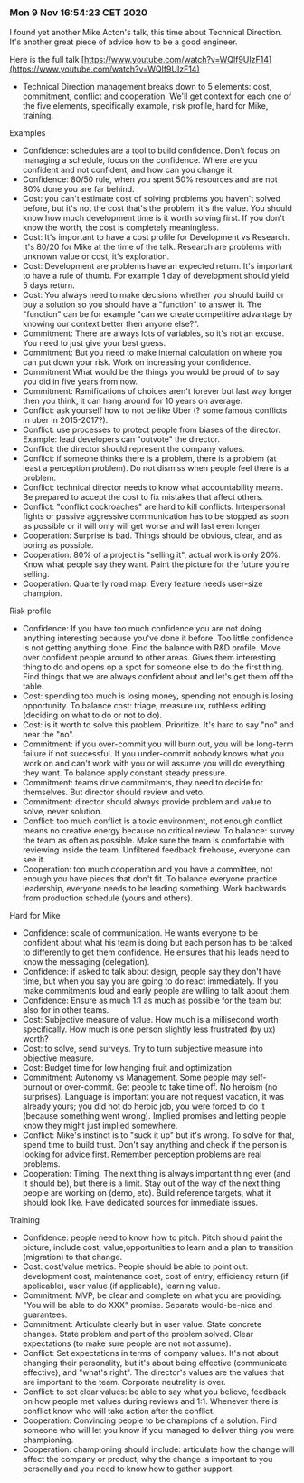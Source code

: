 ### Mon  9 Nov 16:54:23 CET 2020

I found yet another Mike Acton's talk, this time about Technical Direction. It's another great piece of advice how to be a good engineer. 

Here is the full talk [https://www.youtube.com/watch?v=WQlf9UIzF14](https://www.youtube.com/watch?v=WQlf9UIzF14)

* Technical Direction management breaks down to 5 elements: cost, commitment, conflict and cooperation. We'll get context for each one of the five elements, specifically example, risk profile, hard for Mike, training.

Examples

* Confidence: schedules are a tool to build confidence. Don't focus on managing a schedule, focus on the confidence. Where are you confident and not confident, and how can you change it.
* Confidence: 80/50 rule, when you spent 50% resources and are not 80% done you are far behind.
* Cost: you can't estimate cost of solving problems you haven't solved before, but it's not the cost that's the problem, it's the value. You should know how much development time is it worth solving first. If you don't know the worth, the cost is completely meaningless.
* Cost: It's important to have a cost profile for Development vs Research. It's 80/20 for Mike at the time of the talk. Research are problems with unknown value or cost, it's exploration. 
* Cost: Development are problems have an expected return. It's important to have a rule of thumb. For example 1 day of development should yield 5 days return.
* Cost: You always need to make decisions whether you should build or buy a solution so you should have a "function" to answer it. The "function" can be for example "can we create competitive advantage by knowing our context better then anyone else?".
* Commitment: There are always lots of variables, so it's not an excuse. You need to just give your best guess.
* Commitment: But you need to make internal calculation on where you can put down your risk. Work on increasing your confidence. 
* Commitment What would be the things you would be proud of to say you did in five years from now. 
* Commitment: Ramifications of choices aren't forever but last way longer then you think, it can hang around for 10 years on average.
* Conflict: ask yourself how to not be like Uber (? some famous conflicts in uber in 2015-2017?).
* Conflict: use processes to protect people from biases of the director. Example: lead developers can "outvote" the director.
* Conflict: the director should represent the company values.
* Conflict: if someone thinks there is a problem, there is a problem (at least a perception problem). Do not dismiss when people feel there is a problem.
* Conflict: technical director needs to know what accountability means. Be prepared to accept the cost to fix mistakes that affect others.
* Conflict: "conflict cockroaches" are hard to kill conflicts. Interpersonal fights or passive aggressive communication has to be stopped as soon as possible or it will only will get worse and will last even longer.
* Cooperation: Surprise is bad. Things should be obvious, clear, and as boring as possible.
* Cooperation: 80% of a project is "selling it", actual work is only 20%. Know what people say they want. Paint the picture for the future you're selling.
* Cooperation: Quarterly road map. Every feature needs user-size champion.

Risk profile

* Confidence: If you have too much confidence you are not doing anything interesting because you've done it before. Too little confidence is not getting anything done. Find the balance with R&D profile. Move over confident people around to other areas. Gives them interesting thing to do and opens op a spot for someone else to do the first thing. Find things that we are always confident about and let's get them off the table.
* Cost: spending too much is losing money, spending not enough is losing opportunity. To balance cost: triage, measure ux, ruthless editing (deciding on what to do or not to do). 
* Cost: is it worth to solve this problem. Prioritize. It's hard to say "no" and hear the "no".
* Commitment: if you over-commit you will burn out, you will be long-term failure if not successful. If you under-commit nobody knows what you work on and can't work with you or will assume you will do everything they want. To balance apply constant steady pressure.
* Commitment: teams drive commitments, they need to decide for themselves. But director should review and veto.
* Commitment: director should always provide problem and value to solve, never solution.
* Conflict: too much conflict is a toxic environment, not enough conflict means no creative energy because no critical review. To balance: survey the team as often as possible. Make sure the team is comfortable with reviewing inside the team. Unfiltered feedback firehouse, everyone can see it. 
* Cooperation: too much cooperation and you have a committee, not enough you have pieces that don't fit. To balance everyone practice leadership, everyone needs to be leading something. Work backwards from production schedule (yours and others).

Hard for Mike

* Confidence: scale of communication. He wants everyone to be confident about what his team is doing but each person has to be talked to differently to get them confidence. He ensures that his leads need to know the messaging (delegation).
* Confidence: if asked to talk about design, people say they don't have time, but when you say you are going to do react immediately. If you make commitments loud and early people are willing to talk about them.
* Confidence: Ensure as much 1:1 as much as possible for the team but also for in other teams.
* Cost: Subjective measure of value. How much is a millisecond worth specifically. How much is one person slightly less frustrated (by ux) worth?
* Cost: to solve, send surveys. Try to turn subjective measure into objective measure. 
* Cost: Budget time for low hanging fruit and optimization
* Commitment: Autonomy vs Management. Some people may self-burnout or over-commit. Get people to take time off. No heroism (no surprises). Language is important you are not request vacation, it was already yours; you did not do heroic job, you were forced to do it (because something went wrong). Implied promises and letting people know they might just implied somewhere.
* Conflict: Mike's instinct is to "suck it up" but it's wrong. To solve for that, spend time to build trust. Don't say anything and check if the person is looking for advice first. Remember perception problems are real problems.
* Cooperation: Timing. The next thing is always important thing ever (and it should be), but there is a limit. Stay out of the way of the next thing people are working on (demo, etc). Build reference targets, what it should look like. Have dedicated sources for immediate issues.

Training

* Confidence: people need to know how to pitch. Pitch should paint the picture, include cost, value,opportunities to learn and a plan to transition (migration) to that change. 
* Cost: cost/value metrics. People should be able to point out: development cost, maintenance cost, cost of entry, efficiency return (if applicable), user value (if applicable), learning value.
* Commitment: MVP, be clear and complete on what you are providing. "You will be able to do XXX" promise. Separate would-be-nice and guarantees.
* Commitment: Articulate clearly but in user value. State concrete changes. State problem and part of the problem solved. Clear expectations (to make sure people are not not assume).
* Conflict: Set expectations in terms of company values. It's not about changing their personality, but it's about being effective (communicate effective), and "what's right". The director's values are the values that are important to the team. Corporate neutrality is over.
* Conflict: to set clear values: be able to say what you believe, feedback on how people met values during reviews and 1:1. Whenever there is conflict know who will take action after the conflict.
* Cooperation: Convincing people to be champions of a solution. Find someone who will let you know if you managed to deliver thing you were championing.
* Cooperation: championing should include: articulate how the change will affect the company or product, why the change is important to you personally and you need to know how to gather support. 
